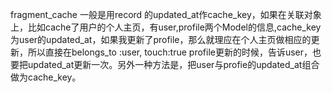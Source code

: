 fragment_cache 一般是用record 的updated_at作cache_key，如果在关联对象上，比如cache了用户的个人主页，有user,profile两个Model的信息,cache_key为user的updated_at，如果我更新了profile，那么就理应在个人主页做相应的更新，所以直接在belongs_to :user, touch:true profile更新的时候，告诉user，也要把updated_at更新一次。另外一种方法是，把user与profie的updated_at组合做为cache_key。
